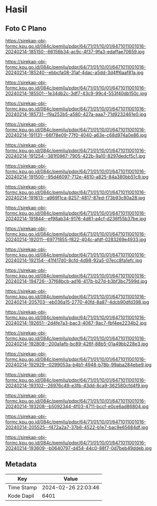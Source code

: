 # Hasil

## Foto C Plano

https://sirekap-obj-formc.kpu.go.id/084c/pemilu/pdpr/64/71/01/10/01/6471011001016-20240214-185150--66156b34-ac9c-4f37-9fa3-edaffae70659.jpg

https://sirekap-obj-formc.kpu.go.id/084c/pemilu/pdpr/64/71/01/10/01/6471011001016-20240214-185240--ebbcfa08-31af-4dac-a5dd-3d4ff6aaf81a.jpg

https://sirekap-obj-formc.kpu.go.id/084c/pemilu/pdpr/64/71/01/10/01/6471011001016-20240214-185501--1e34db2c-3df7-43c9-99c4-553f40db150c.jpg

https://sirekap-obj-formc.kpu.go.id/084c/pemilu/pdpr/64/71/01/10/01/6471011001016-20240214-185731--f9a252b5-a580-427a-aaa7-71d9232461e0.jpg

https://sirekap-obj-formc.kpu.go.id/084c/pemilu/pdpr/64/71/01/10/01/6471011001016-20240214-191131--66f78e09-77f0-4040-a63e-c68d974a0e86.jpg

https://sirekap-obj-formc.kpu.go.id/084c/pemilu/pdpr/64/71/01/10/01/6471011001016-20240214-191254--381f0967-7905-422b-9a10-8297dedcf5c1.jpg

https://sirekap-obj-formc.kpu.go.id/084c/pemilu/pdpr/64/71/01/10/01/6471011001016-20240214-191500--95d46097-712e-4610-a825-84a380bb51c9.jpg

https://sirekap-obj-formc.kpu.go.id/084c/pemilu/pdpr/64/71/01/10/01/6471011001016-20240214-191613--a969f1ca-8257-4817-87ed-f73b93c80a28.jpg

https://sirekap-obj-formc.kpu.go.id/084c/pemilu/pdpr/64/71/01/10/01/6471011001016-20240214-191844--ef98ab34-9176-4d61-a4cf-d236f55b37be.jpg

https://sirekap-obj-formc.kpu.go.id/084c/pemilu/pdpr/64/71/01/10/01/6471011001016-20240214-192011--6977f855-f822-404c-afdf-0283269e4933.jpg

https://sirekap-obj-formc.kpu.go.id/084c/pemilu/pdpr/64/71/01/10/01/6471011001016-20240214-192154--41f417d0-8cfd-4d98-92a5-07ecc8fa1efc.jpg

https://sirekap-obj-formc.kpu.go.id/084c/pemilu/pdpr/64/71/01/10/01/6471011001016-20240214-194726--37f68bcb-ad16-417b-b27d-b3bf3bc7599d.jpg

https://sirekap-obj-formc.kpu.go.id/084c/pemilu/pdpr/64/71/01/10/01/6471011001016-20240214-205703--eb036a15-2770-40fd-8a87-4dcb90dfd398.jpg

https://sirekap-obj-formc.kpu.go.id/084c/pemilu/pdpr/64/71/01/10/01/6471011001016-20240214-192651--2d4fe7a3-bac3-4067-9ac7-fbf4ee2234b2.jpg

https://sirekap-obj-formc.kpu.go.id/084c/pemilu/pdpr/64/71/01/10/01/6471011001016-20240214-192808--200a1afb-bc89-426f-88b5-01a49bb228e3.jpg

https://sirekap-obj-formc.kpu.go.id/084c/pemilu/pdpr/64/71/01/10/01/6471011001016-20240214-192929--0299053a-b4b1-4948-b78b-99aba284ebe9.jpg

https://sirekap-obj-formc.kpu.go.id/084c/pemilu/pdpr/64/71/01/10/01/6471011001016-20240214-193102--26976c49-e3fb-43dd-8ca9-362580cfd4f9.jpg

https://sirekap-obj-formc.kpu.go.id/084c/pemilu/pdpr/64/71/01/10/01/6471011001016-20240214-193208--b5092344-4f03-4711-bccf-e0ce6ad86804.jpg

https://sirekap-obj-formc.kpu.go.id/084c/pemilu/pdpr/64/71/01/10/01/6471011001016-20240214-205525--f472a2a7-37b6-4522-b1e7-bac9e65684df.jpg

https://sirekap-obj-formc.kpu.go.id/084c/pemilu/pdpr/64/71/01/10/01/6471011001016-20240214-193609--b0640797-d454-44c0-88f7-0d7beb49ddeb.jpg


## Metadata

| Key        | Value               |
| ---------- | ------------------- |
| Time Stamp | 2024-02-26 22:03:46 |
| Kode Dapil | 6401                |



